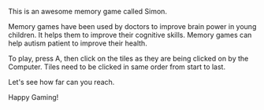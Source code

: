 This is an awesome memory game called Simon.

Memory games have been used by doctors to improve brain power in young children. It helps them to improve their cognitive skills. Memory games can help autism patient to improve their health.

To play, press A, then click on the tiles as they are being clicked on by the Computer. Tiles need to be clicked in same order from start to last.

Let's see how far can you reach.

Happy Gaming!
